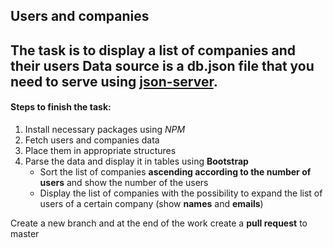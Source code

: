 ## Users and companies


The task is to display a list of companies and their users
Data source is a db.json file that you need to serve using [json-server](https://www.npmjs.com/package/json-server).
---

#### Steps to finish the task:
1. Install necessary packages using *NPM*
2. Fetch users and companies data
3. Place them in appropriate structures
4. Parse the data and display it in tables using **Bootstrap**
    - Sort the list of companies **ascending according to the number of users** and show the number of the users
    - Display the list of companies with the possibility to expand the list of users of a certain company (show **names** and **emails**)

Create a new branch and at the end of the work create a **pull request** to master
